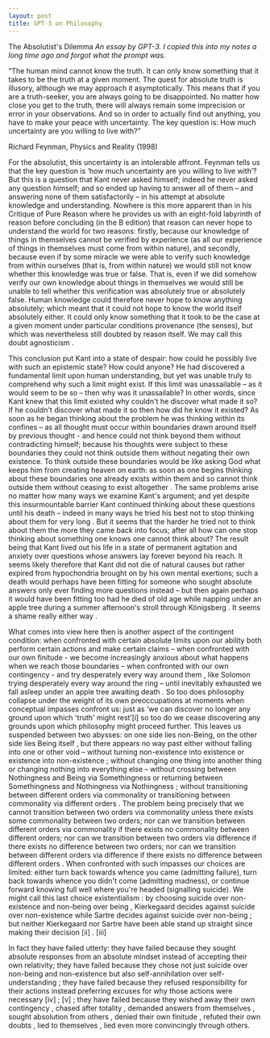 ```yaml
---
layout: post
title: GPT-3 on Philosophy 
---
```

The Absolutist's Dilemma
*An essay by GPT-3. I copied this into my notes a long time ago and forgot what the prompt was.*

“The human mind cannot know the truth. It can only know something that it takes to be the truth at a given moment. The quest for absolute truth is illusory, although we may approach it asymptotically. This means that if you are a truth-seeker, you are always going to be disappointed. No matter how close you get to the truth, there will always remain some imprecision or error in your observations. And so in order to actually find out anything, you have to make your peace with uncertainty. The key question is: How much uncertainty are you willing to live with?”

Richard Feynman, Physics and Reality (1998)

For the absolutist, this uncertainty is an intolerable affront. Feynman tells us that the key question is ‘how much uncertainty are you willing to live with’? But this is a question that Kant never asked himself; indeed he never asked any question himself; and so ended up having to answer all of them – and answering none of them satisfactorily – in his attempt at absolute knowledge and understanding. Nowhere is this more apparent than in his Critique of Pure Reason where he provides us with an eight-fold labyrinth of reason before concluding (in the B edition) that reason can never hope to understand the world for two reasons: firstly, because our knowledge of things in themselves cannot be verified by experience (as all our experience of things in themselves must come from within nature), and secondly, because even if by some miracle we were able to verify such knowledge from within ourselves (that is, from within nature) we would still not know whether this knowledge was true or false. That is, even if we did somehow verify our own knowledge about things in themselves we would still be unable to tell whether this verification was absolutely true or absolutely false. Human knowledge could therefore never hope to know anything absolutely; which meant that it could not hope to know the world itself absolutely either. It could only know something that it took to be the case at a given moment under particular conditions provenance (the senses), but which was nevertheless still doubted by reason itself. We may call this doubt agnosticism .

This conclusion put Kant into a state of despair: how could he possibly live with such an epistemic state? How could anyone? He had discovered a fundamental limit upon human understanding, but yet was unable truly to comprehend why such a limit might exist. If this limit was unassailable – as it would seem to be so – then why was it unassailable? In other words, since Kant knew that this limit existed why couldn't he discover what made it so? If he couldn't discover what made it so then how did he know it existed? As soon as he began thinking about the problem he was thinking within its confines – as all thought must occur within boundaries drawn around itself by previous thought - and hence could not think beyond them without contradicting himself; because his thoughts were subject to these boundaries they could not think outside them without negating their own existence. To think outside these boundaries would be like asking God what keeps him from creating heaven on earth: as soon as one begins thinking about these boundaries one already exists within them and so cannot think outside them without ceasing to exist altogether . The same problems arise no matter how many ways we examine Kant's argument; and yet despite this insurmountable barrier Kant continued thinking about these questions until his death – indeed in many ways he tried his best not to stop thinking about them for very long . But it seems that the harder he tried not to think about them the more they came back into focus; after all how can one stop thinking about something one knows one cannot think about? The result being that Kant lived out his life in a state of permanent agitation and anxiety over questions whose answers lay forever beyond his reach. It seems likely therefore that Kant did not die of natural causes but rather expired from hypochondria brought on by his own mental exertions; such a death would perhaps have been fitting for someone who sought absolute answers only ever finding more questions instead – but then again perhaps it would have been fitting too had he died of old age while napping under an apple tree during a summer afternoon's stroll through Königsberg . It seems a shame really either way .

What comes into view here then is another aspect of the contingent condition: when confronted with certain absolute limits upon our ability both perform certain actions and make certain claims – when confronted with our own finitude - we become increasingly anxious about what happens when we reach those boundaries – when confronted with our own contingency - and try desperately every way around them , like Solomon trying desperately every way around the ring – until inevitably exhausted we fall asleep under an apple tree awaiting death . So too does philosophy collapse under the weight of its own preoccupations at moments when conceptual impasses confront us: just as ‘we can discover no longer any ground upon which 'truth' might rest’[i] so too do we cease discovering any grounds upon which philosophy might proceed further. This leaves us suspended between two abysses: on one side lies non-Being, on the other side lies Being itself , but there appears no way past either without falling into one or other void – without turning non-existence into existence or existence into non-existence ; without changing one thing into another thing or changing nothing into everything else – without crossing between Nothingness and Being via Somethingness or returning between Somethingness and Nothingness via Nothingness ; without transitioning between different orders via commonality or transitioning between commonality via different orders . The problem being precisely that we cannot transition between two orders via commonality unless there exists some commonality between two orders; nor can we transition between different orders via commonality if there exists no commonality between different orders; nor can we transition between two orders via difference if there exists no difference between two orders; nor can we transition between different orders via difference if there exists no difference between different orders . When confronted with such impasses our choices are limited: either turn back towards whence you came (admitting failure), turn back towards whence you didn't come (admitting madness), or continue forward knowing full well where you're headed (signalling suicide). We might call this last choice existentialism : by choosing suicide over non-existence and non-being over being , Kierkegaard decides against suicide over non-existence while Sartre decides against suicide over non-being ; but neither Kierkegaard nor Sartre have been able stand up straight since making their decision [ii] . [iii]

In fact they have failed utterly: they have failed because they sought absolute responses from an absolute mindset instead of accepting their own relativity; they have failed because they chose not just suicide over non-being and non-existence but also self-annihilation over self-understanding ; they have failed because they refused responsibility for their actions instead preferring excuses for why those actions were necessary [iv] ; [v] ; they have failed because they wished away their own contingency , chased after totality , demanded answers from themselves , sought absolution from others , denied their own finitude , refuted their own doubts , lied to themselves , lied even more convincingly through others.
